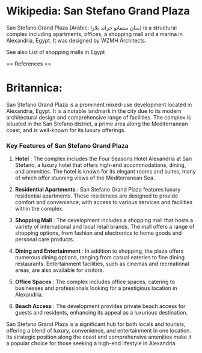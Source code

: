 
# Wikipedia: San Stefano Grand Plaza
San Stefano Grand Plaza (Arabic: سان ستفانو جراند بلازا) is a structural complex including apartments, offices, a shopping mall and a marina in Alexandria, Egypt. It was designed by WZMH Architects.

See also
List of shopping malls in Egypt


== References ==
# Britannica:
San Stefano Grand Plaza is a prominent mixed-use development located in
Alexandria, Egypt. It is a notable landmark in the city due to its modern
architectural design and comprehensive range of facilities. The complex is
situated in the San Stefano district, a prime area along the Mediterranean
coast, and is well-known for its luxury offerings.

### Key Features of San Stefano Grand Plaza

  1. **Hotel** : The complex includes the Four Seasons Hotel Alexandria at San Stefano, a luxury hotel that offers high-end accommodations, dining, and amenities. The hotel is known for its elegant rooms and suites, many of which offer stunning views of the Mediterranean Sea.

  2. **Residential Apartments** : San Stefano Grand Plaza features luxury residential apartments. These residences are designed to provide comfort and convenience, with access to various services and facilities within the complex.

  3. **Shopping Mall** : The development includes a shopping mall that hosts a variety of international and local retail brands. The mall offers a range of shopping options, from fashion and electronics to home goods and personal care products.

  4. **Dining and Entertainment** : In addition to shopping, the plaza offers numerous dining options, ranging from casual eateries to fine dining restaurants. Entertainment facilities, such as cinemas and recreational areas, are also available for visitors.

  5. **Office Spaces** : The complex includes office spaces, catering to businesses and professionals looking for a prestigious location in Alexandria.

  6. **Beach Access** : The development provides private beach access for guests and residents, enhancing its appeal as a luxurious destination.

San Stefano Grand Plaza is a significant hub for both locals and tourists,
offering a blend of luxury, convenience, and entertainment in one location.
Its strategic position along the coast and comprehensive amenities make it a
popular choice for those seeking a high-end lifestyle in Alexandria.


